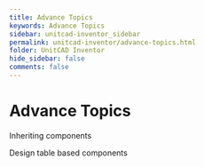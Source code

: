 ```yaml
---
title: Advance Topics
keywords: Advance Topics
sidebar: unitcad-inventor_sidebar
permalink: unitcad-inventor/advance-topics.html
folder: UnitCAD Inventor
hide_sidebar: false
comments: false
---
```


# Advance Topics


Inheriting components

Design table based components

